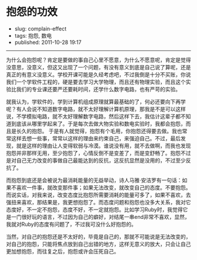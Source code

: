 # 抱怨的功效

- slug: complain-effect
- tags: 抱怨, 数电
- published: 2011-10-28 19:17

----------

为什么会抱怨呢？肯定是要做的事自己心里不愿意，为什么不愿意呢，肯定是觉得没意思，没意义，但这又出现了一个问题，有没有意义到底是自己说了算呢，还是真正的有意义没意义。学校开课可能是久经考虑吧，不过我倒是十分不买账，你说我们一个学软件工程的，硬是要去学习大学物理，而且还有物理实验，而且这个实验比我们的专业课还要严还要耗时间，还学什么数字电路，也有严苛的实验。

就我认为，学软件的，学到计算机组成原理就算最基础的了，何必还要向下再学呢？有人会说不知道数字电路，就不太好理解计算机原理，那我是不是可以这样说，不学模拟电路，就不太好理解数字电路，然后这样下去，我估计这辈子都不知道到底该从哪里学起来了。于是每次去做大物实验和数电实验时，我都会抱怨，而且是长久的抱怨。
于是有人就觉得，抱怨有个毛用，你抱怨还得要去做。我也常常这样去想一些事，常常以这样的理由来约束自己，来强迫自己。不过，最后发现，就是这样的理由让人变得软弱与冷漠。谁说没有用，就不去做啊，而我也发现抱怨并非那样无用，至少抱怨了，心情反倒不是变差了，而是变舒畅了。抱怨不过是对自己无力改变的事做自己最能达到的反抗，这反抗显然是没用的，不过至少反抗了。

而抱怨到底还是会被说为最消耗能量的无益举动，诗人马雅·安洁罗有一句话：如果不喜欢一件事，就改变那件事；如果无法改变，就改变自己的态度。不要抱怨。而说实话，对我来说，改变态度比抱怨所需要消耗的能量可多了，如果不喜欢，去强扭来喜欢，那结果是，我更想抱怨了。而态度问题和抱怨也没多大关系，我对它态度好，不一定不抱怨，态度不好，不一定就抱怨。比如学习Ruby时，我觉得它是一门很好玩的语言，不过因为自己的癖好，对结尾一串end非常不喜欢，显然，我就对Ruby的态度有问题了，不过我可没什么好抱怨的。

当然，对自己的抱怨还是不太好的，毕竟是自己的，那就不可能说是无法改变的，对自己的抱怨，只能将焦点放到自己出错的地方，这样无意义的放大，只会让自己更加想抱怨，而往复之后，抱怨或许会压死自己。
